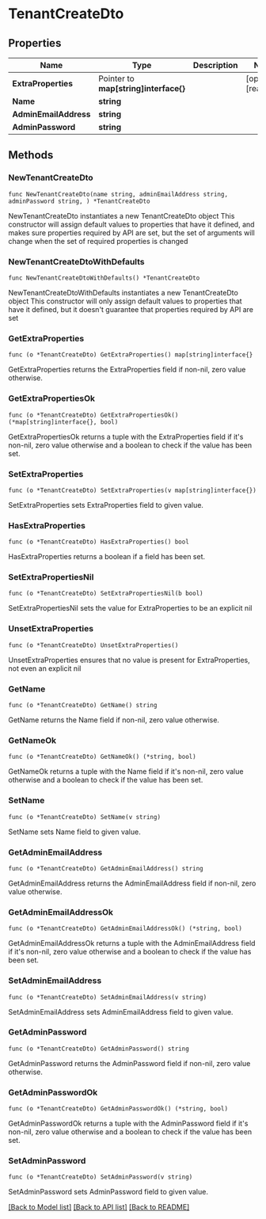 # TenantCreateDto

## Properties

Name | Type | Description | Notes
------------ | ------------- | ------------- | -------------
**ExtraProperties** | Pointer to **map[string]interface{}** |  | [optional] [readonly] 
**Name** | **string** |  | 
**AdminEmailAddress** | **string** |  | 
**AdminPassword** | **string** |  | 

## Methods

### NewTenantCreateDto

`func NewTenantCreateDto(name string, adminEmailAddress string, adminPassword string, ) *TenantCreateDto`

NewTenantCreateDto instantiates a new TenantCreateDto object
This constructor will assign default values to properties that have it defined,
and makes sure properties required by API are set, but the set of arguments
will change when the set of required properties is changed

### NewTenantCreateDtoWithDefaults

`func NewTenantCreateDtoWithDefaults() *TenantCreateDto`

NewTenantCreateDtoWithDefaults instantiates a new TenantCreateDto object
This constructor will only assign default values to properties that have it defined,
but it doesn't guarantee that properties required by API are set

### GetExtraProperties

`func (o *TenantCreateDto) GetExtraProperties() map[string]interface{}`

GetExtraProperties returns the ExtraProperties field if non-nil, zero value otherwise.

### GetExtraPropertiesOk

`func (o *TenantCreateDto) GetExtraPropertiesOk() (*map[string]interface{}, bool)`

GetExtraPropertiesOk returns a tuple with the ExtraProperties field if it's non-nil, zero value otherwise
and a boolean to check if the value has been set.

### SetExtraProperties

`func (o *TenantCreateDto) SetExtraProperties(v map[string]interface{})`

SetExtraProperties sets ExtraProperties field to given value.

### HasExtraProperties

`func (o *TenantCreateDto) HasExtraProperties() bool`

HasExtraProperties returns a boolean if a field has been set.

### SetExtraPropertiesNil

`func (o *TenantCreateDto) SetExtraPropertiesNil(b bool)`

 SetExtraPropertiesNil sets the value for ExtraProperties to be an explicit nil

### UnsetExtraProperties
`func (o *TenantCreateDto) UnsetExtraProperties()`

UnsetExtraProperties ensures that no value is present for ExtraProperties, not even an explicit nil
### GetName

`func (o *TenantCreateDto) GetName() string`

GetName returns the Name field if non-nil, zero value otherwise.

### GetNameOk

`func (o *TenantCreateDto) GetNameOk() (*string, bool)`

GetNameOk returns a tuple with the Name field if it's non-nil, zero value otherwise
and a boolean to check if the value has been set.

### SetName

`func (o *TenantCreateDto) SetName(v string)`

SetName sets Name field to given value.


### GetAdminEmailAddress

`func (o *TenantCreateDto) GetAdminEmailAddress() string`

GetAdminEmailAddress returns the AdminEmailAddress field if non-nil, zero value otherwise.

### GetAdminEmailAddressOk

`func (o *TenantCreateDto) GetAdminEmailAddressOk() (*string, bool)`

GetAdminEmailAddressOk returns a tuple with the AdminEmailAddress field if it's non-nil, zero value otherwise
and a boolean to check if the value has been set.

### SetAdminEmailAddress

`func (o *TenantCreateDto) SetAdminEmailAddress(v string)`

SetAdminEmailAddress sets AdminEmailAddress field to given value.


### GetAdminPassword

`func (o *TenantCreateDto) GetAdminPassword() string`

GetAdminPassword returns the AdminPassword field if non-nil, zero value otherwise.

### GetAdminPasswordOk

`func (o *TenantCreateDto) GetAdminPasswordOk() (*string, bool)`

GetAdminPasswordOk returns a tuple with the AdminPassword field if it's non-nil, zero value otherwise
and a boolean to check if the value has been set.

### SetAdminPassword

`func (o *TenantCreateDto) SetAdminPassword(v string)`

SetAdminPassword sets AdminPassword field to given value.



[[Back to Model list]](../README.md#documentation-for-models) [[Back to API list]](../README.md#documentation-for-api-endpoints) [[Back to README]](../README.md)


